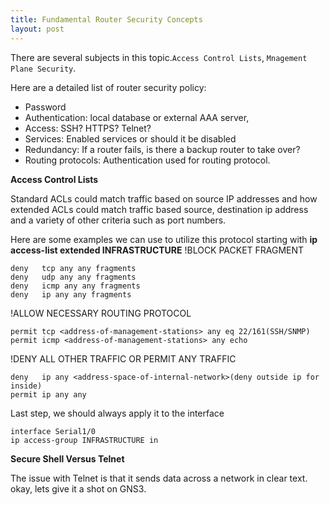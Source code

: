 ```yaml
---
title: Fundamental Router Security Concepts
layout: post
---
```

There are several subjects in this topic.`Access Control Lists`, `Mnagement Plane Security`.

Here are a detailed list of router security policy:
- Password
- Authentication: local database or external AAA server,
- Access: SSH? HTTPS? Telnet? 
- Services: Enabled services or should it be disabled
- Redundancy: If a router fails, is there a backup router to take over?
- Routing protocols: Authentication used for routing protocol.

**Access Control Lists**

Standard ACLs could match traffic based on source IP addresses and how extended ACLs could match traffic based source, destination ip address and a variety of other criteria such as port numbers.

Here are some examples we can use to utilize this protocol starting with **ip access-list extended INFRASTRUCTURE**
!BLOCK PACKET FRAGMENT
~~~
deny   tcp any any fragments
deny   udp any any fragments
deny   icmp any any fragments
deny   ip any any fragments
~~~
!ALLOW NECESSARY ROUTING PROTOCOL
~~~
permit tcp <address-of-management-stations> any eq 22/161(SSH/SNMP)
permit icmp <address-of-management-stations> any echo
~~~
!DENY ALL OTHER TRAFFIC OR PERMIT ANY TRAFFIC
~~~
deny   ip any <address-space-of-internal-network>(deny outside ip for inside)
permit ip any any
~~~
Last step, we should always apply it to the interface
~~~
interface Serial1/0
ip access-group INFRASTRUCTURE in
~~~

**Secure Shell Versus Telnet**

The issue with Telnet is that it sends data across a network in clear text. okay, lets give it a shot on GNS3.

